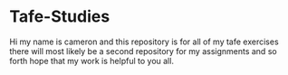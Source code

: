 # Tafe-Studies
Hi my name is cameron and this repository is for all of my tafe exercises there will most likely be a second repository for my assignments and so forth hope that my work is helpful to you all.
